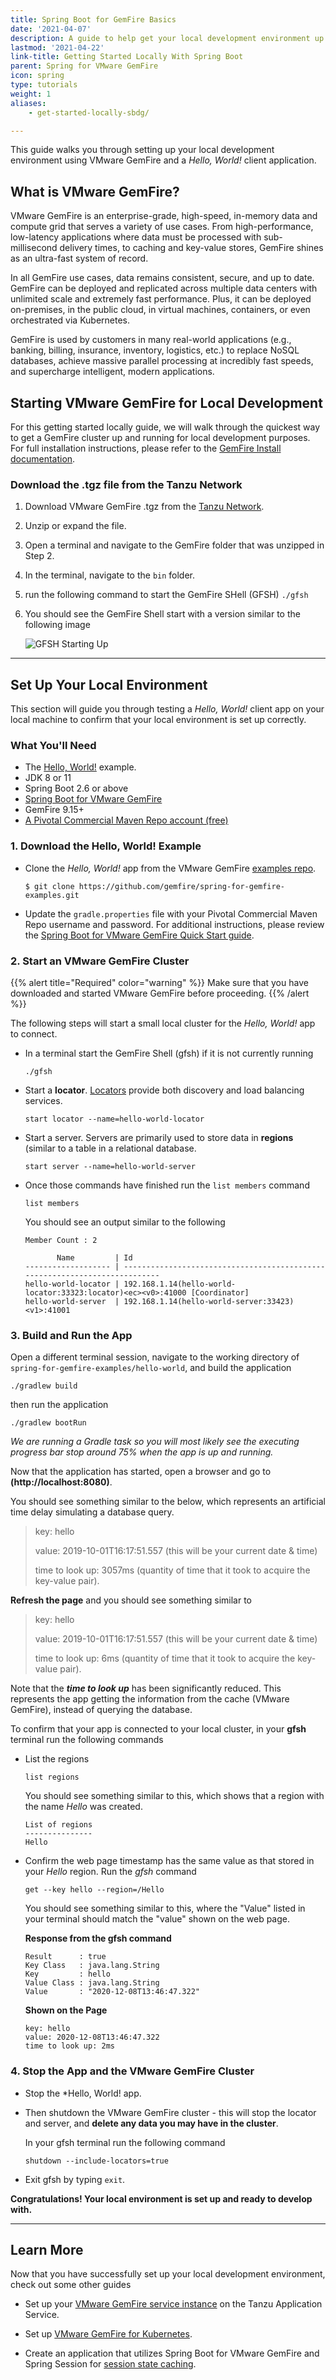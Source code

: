 ```yaml
---
title: Spring Boot for GemFire Basics
date: '2021-04-07'
description: A guide to help get your local development environment up and running with Spring Boot.
lastmod: '2021-04-22'
link-title: Getting Started Locally With Spring Boot
parent: Spring for VMware GemFire
icon: spring
type: tutorials
weight: 1
aliases:
    - get-started-locally-sbdg/

---
```


This guide walks you through setting up your local development environment using VMware GemFire and a *Hello, World!* client application.    

## What is VMware GemFire?

VMware GemFire is an enterprise-grade, high-speed, in-memory data and compute grid that serves a variety of use cases. From high-performance, low-latency applications where data must be processed with sub-millisecond delivery times, to caching and key-value stores, GemFire shines as an ultra-fast system of record.

In all GemFire use cases, data remains consistent, secure, and up to date. GemFire can be deployed and replicated across multiple data centers with unlimited scale and extremely fast performance. Plus, it can be deployed on-premises, in the public cloud, in virtual machines, containers, or even orchestrated via Kubernetes.

GemFire is used by customers in many real-world applications (e.g., banking, billing, insurance, inventory, logistics, etc.) to replace NoSQL databases, achieve massive parallel processing at incredibly fast speeds, and supercharge intelligent, modern applications.


## Starting VMware GemFire for Local Development

For this getting started locally guide, we will walk through the quickest way to get a GemFire cluster up and running for local development purposes.  For full installation instructions, please refer to the [GemFire Install documentation](https://docs.vmware.com/en/VMware-GemFire/9.15/gf/getting_started-installation-install_intro.html). 

### Download the .tgz file from the Tanzu Network 

1. Download VMware GemFire .tgz from the [Tanzu Network](https://network.tanzu.vmware.com/products/pivotal-gemfire/).
2. Unzip or expand the file.
3. Open a terminal and navigate to the GemFire folder that was unzipped in Step 2.
4. In the terminal, navigate to the `bin` folder.
5. run the following command to start the GemFire SHell (GFSH)
    ```./gfsh```

6. You should see the GemFire Shell start with a version similar to the following image

   ![GFSH Starting Up](images/gfsh_start_up.png)

---

## Set Up Your Local Environment

This section will guide you through testing a *Hello, World!* client app on your local machine to confirm that your local environment is set up correctly.


### What You'll Need
* The [Hello, World!](https://github.com/gemfire/spring-for-gemfire-examples/tree/main/hello-world) example.
* JDK 8 or 11
* Spring Boot 2.6 or above
* [Spring Boot for VMware GemFire](https://docs.vmware.com/en/Spring-Boot-for-VMware-GemFire/index.html)
* GemFire 9.15+ 
* [A Pivotal Commercial Maven Repo account (free)](https://commercial-repo.pivotal.io/login/auth)

### 1. Download the Hello, World! Example

* Clone the *Hello, World!* app from the VMware GemFire [examples repo](https://github.com/gemfire/spring-for-gemfire-examples). 

  ```
  $ git clone https://github.com/gemfire/spring-for-gemfire-examples.git
  ```
* Update the `gradle.properties` file with your Pivotal Commercial Maven Repo username and password. For additional instructions, please review the [Spring Boot for VMware GemFire Quick Start guide](https://docs.vmware.com/en/Spring-Boot-for-VMware-GemFire/index.html).

### 2. Start an VMware GemFire Cluster

{{% alert title="Required" color="warning" %}}
Make sure that you have downloaded and started VMware GemFire before proceeding.
{{% /alert %}} 

The following steps will start a small local cluster for the *Hello, World!* app to connect.   

* In a terminal start the GemFire Shell (gfsh) if it is not currently running

    ```
    ./gfsh
    ```
* Start a **locator**.  [Locators](https://docs.vmware.com/en/VMware-GemFire/9.15/gf/configuring-running-running_the_locator.html) provide both discovery and load balancing services. 

    ```
    start locator --name=hello-world-locator
    ```
* Start a server.  Servers are primarily used to store data in **regions** (similar to a table in a relational database. 

    ```
    start server --name=hello-world-server
    ```

* Once those commands have finished run the `list members` command 

  ```list members```

  You should see an output similar to the following
  
  
  ```
  Member Count : 2
  
         Name         | Id
  ------------------- | ---------------------------------------------------------------------------
  hello-world-locator | 192.168.1.14(hello-world-locator:33323:locator)<ec><v0>:41000 [Coordinator]
  hello-world-server  | 192.168.1.14(hello-world-server:33423)<v1>:41001
  ```


### 3. Build and Run the App

Open a different terminal session, navigate to the working directory of `spring-for-gemfire-examples/hello-world`, and build the application

```
./gradlew build
```

then run the application

```
./gradlew bootRun
```

*We are running a Gradle task so you will most likely see the executing progress bar stop around 75% when the app is up and running.*

Now that the application has started, open a browser and go to **(http://localhost:8080)**.

You should see something similar to the below, which represents an artificial time delay simulating a database query.

> key: hello
>
>value: 2019-10-01T16:17:51.557 (this will be your current date & time)
>
>time to look up: 3057ms (quantity of time that it took to acquire the key-value pair).


**Refresh the page** and you should see something similar to

> key: hello
>
>value: 2019-10-01T16:17:51.557 (this will be your current date & time)
>
>time to look up: 6ms (quantity of time that it took to acquire the key-value pair).

Note that the ***time to look up*** has been significantly reduced. This represents the app getting the information from the cache (VMware GemFire), instead of querying the database.

To confirm that your app is connected to your local cluster, in your **gfsh** terminal run the following commands

* List the regions
    ```
    list regions
    ```
    
    You should see something similar to this, which shows that a region with the name *Hello* was created.
    
    ```
    List of regions
    ---------------
    Hello
    ```

* Confirm the web page timestamp has the same value as that stored in your *Hello* region. Run the *gfsh* command

    ``
    get --key hello --region=/Hello
    ``
    
    You should see something similar to this, where the "Value" listed in your terminal should match the "value" shown on the web page. 
    
    **Response from the gfsh command**
    ```
    Result      : true
    Key Class   : java.lang.String
    Key         : hello
    Value Class : java.lang.String
    Value       : "2020-12-08T13:46:47.322"
    ```
    
    **Shown on the Page**
    ```
    key: hello
    value: 2020-12-08T13:46:47.322
    time to look up: 2ms
    ```

### 4. Stop the App and the VMware GemFire Cluster

* Stop the *Hello, World! app. 
* Then shutdown the VMware GemFire cluster - this will stop the locator and server, and **delete any data you may have in the cluster**. 

    In your gfsh terminal run the following command 

    ```
    shutdown --include-locators=true
    ```
* Exit gfsh by typing `exit`.

**Congratulations! Your local environment is set up and ready to develop with.**

---

 ## Learn More
 
 Now that you have successfully set up your local development environment, check out some other guides
  
 * Set up your [VMware GemFire service instance](/tutorials/spring-for-gemfire/get-started-gf4tas-sbgf/) on the Tanzu Application Service. 

 * Set up [VMware GemFire for Kubernetes](/tutorials/spring-for-gemfire/get-started-gf4k8s-sbgf/). 
  
 * Create an application that utilizes Spring Boot for VMware GemFire and Spring Session for [session state caching](/tutorials/spring-for-gemfire/session-state-cache-sbgf/).
